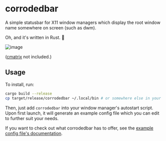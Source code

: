 # corrodedbar

A simple statusbar for X11 window managers which display the root window name somewhere on screen (such as dwm).

Oh, and it's written in Rust. 🦀

![image](https://github.com/prochazkaml/corrodedbar/assets/41787099/0cb8c87a-3c4e-4781-99d3-a393a99eb284)

([cmatrix](https://github.com/abishekvashok/cmatrix) not included.)

## Usage

To install, run:

```bash
cargo build --release
cp target/release/corrodedbar ~/.local/bin # or somewhere else in your $PATH
```

Then, just add `corrodedbar` into your window manager's autostart script. Upon first launch, it will generate an example config file which you can edit to further suit your needs.

If you want to check out what corrodedbar has to offer, see the [example config file's documentation](https://github.com/prochazkaml/corrodedbar/blob/master/src/example.toml).

